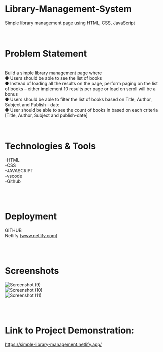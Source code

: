 # Library-Management-System
Simple library management page using HTML, CSS, JavaScript
<br>
<br>
<br>


# Problem Statement
 <br /> 
Build a simple library management page where <br>
  ● Users should be able to see the list of books <br>
  ● Instead of loading all the results on the page, perform paging on the list of books – either implement 10 results per page or load on scroll will be a bonus
 <br>  ● Users should be able to filter the list of books based on Title, Author, Subject and Publish - date
<br>   ● User should be able to see the count of books in based on each criteria [Title, Author, Subject and publish-date]
 <br>
 <br>
 <br>


# Technologies & Tools
 -HTML <br>
 -CSS <br>
 -JAVASCRIPT <br>
 -vscode <br>
 -Github
 
<br>
<br>

# Deployment
GITHUB <br />
Netlify (www.netlify.com) <br />

 <br />  <br />
 # Screenshots
 ![Screenshot (9)](https://github.com/Veena200/DevRev-Library-Management/assets/83696712/ef906ddd-630d-4e6f-b7e9-5de9ada1354e)<br />
![Screenshot (10)](https://github.com/Veena200/DevRev-Library-Management/assets/83696712/7d05a5d4-dd7d-4256-a807-55dedec3a1b8)<br />
![Screenshot (11)](https://github.com/Veena200/DevRev-Library-Management/assets/83696712/6a41c472-fcad-4870-a5bf-a062594e190d)<br />


  <br />  <br />
  # Link to Project Demonstration: <br />
  https://simple-library-management.netlify.app/

  
